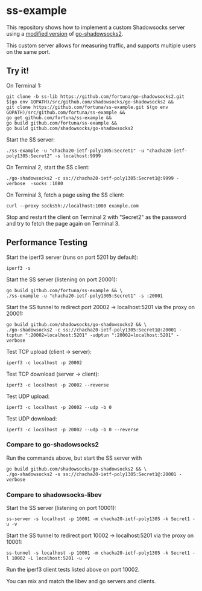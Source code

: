 # ss-example

This repository shows how to implement a custom Shadowsocks server using a [modified version](https://github.com/fortuna/go-shadowsocks2/pull/1) of [go-shadowsocks2](https://github.com/shadowsocks/go-shadowsocks2).

This custom server allows for measuring traffic, and supports multiple users on the same port.

## Try it!

On Terminal 1:
```
git clone -b ss-lib https://github.com/fortuna/go-shadowsocks2.git $(go env GOPATH)/src/github.com/shadowsocks/go-shadowsocks2 &&
git clone https://github.com/fortuna/ss-example.git $(go env GOPATH)/src/github.com/fortuna/ss-example &&
go get github.com/fortuna/ss-example &&
go build github.com/fortuna/ss-example &&
go build github.com/shadowsocks/go-shadowsocks2
```

Start the SS server:
```
./ss-example -u "chacha20-ietf-poly1305:Secret1" -u "chacha20-ietf-poly1305:Secret2" -s localhost:9999
```

On Terminal 2, start the SS client:
```
./go-shadowsocks2 -c ss://chacha20-ietf-poly1305:Secret1@:9999 -verbose  -socks :1080
```

On Terminal 3, fetch a page using the SS client:
```
curl --proxy socks5h://localhost:1080 example.com
```

Stop and restart the client on Terminal 2 with "Secret2" as the password and try to fetch the page again on Terminal 3.


## Performance Testing

Start the iperf3 server (runs on port 5201 by default):
```
iperf3 -s
```

Start the SS server (listening on port 20001):
```
go build github.com/fortuna/ss-example && \
./ss-example -u "chacha20-ietf-poly1305:Secret1" -s :20001
```

Start the SS tunnel to redirect port 20002 -> localhost:5201 via the proxy on 20001:
```
go build github.com/shadowsocks/go-shadowsocks2 && \
./go-shadowsocks2 -c ss://chacha20-ietf-poly1305:Secret1@:20001 -tcptun ":20002=localhost:5201" -udptun ":20002=localhost:5201" -verbose
```

Test TCP upload (client -> server):
```
iperf3 -c localhost -p 20002
```

Test TCP download (server -> client):
```
iperf3 -c localhost -p 20002 --reverse
```

Test UDP upload:
```
iperf3 -c localhost -p 20002 --udp -b 0
```

Test UDP download:
```
iperf3 -c localhost -p 20002 --udp -b 0 --reverse
```

### Compare to go-shadowsocks2

Run the commands above, but start the SS server with
```
go build github.com/shadowsocks/go-shadowsocks2 && \
./go-shadowsocks2 -s ss://chacha20-ietf-poly1305:Secret1@:20001 -verbose
```


### Compare to shadowsocks-libev 

Start the SS server (listening on port 10001):
```
ss-server -s localhost -p 10001 -m chacha20-ietf-poly1305 -k Secret1 -u -v
```

Start the SS tunnel to redirect port 10002 -> localhost:5201 via the proxy on 10001:
```
ss-tunnel -s localhost -p 10001 -m chacha20-ietf-poly1305 -k Secret1 -l 10002 -L localhost:5201 -u -v
```

Run the iperf3 client tests listed above on port 10002.

You can mix and match the libev and go servers and clients.
